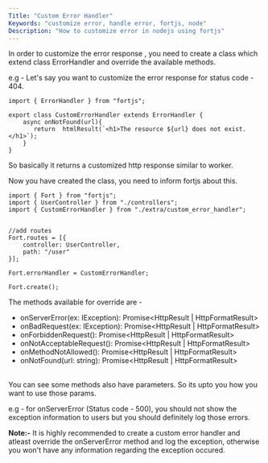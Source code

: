 ```yaml
---
Title: "Custom Error Handler"
Keywords: "customize error, handle error, fortjs, node"
Description: "How to customize error in nodejs using fortjs"
---
```


In order to customize the error response , you need to create a class which extend class ErrorHandler and override the available methods.

e.g - Let's say you want to customize the error response for status code - 404.

```
import { ErrorHandler } from "fortjs";

export class CustomErrorHandler extends ErrorHandler {
    async onNotFound(url){
       return  htmlResult(`<h1>The resource ${url} does not exist.</h1>`);
    }
}
```

So basically it returns a customized http response similar to worker.

Now you have created the class, you need to inform fortjs about this.

```
import { Fort } from "fortjs";
import { UserController } from "./controllers";
import { CustomErrorHandler } from "./extra/custom_error_handler";


//add routes
Fort.routes = [{
    controller: UserController,
    path: "/user"
}];

Fort.errorHandler = CustomErrorHandler;    

Fort.create();
```

The methods available for override are - 

* onServerError(ex: IException): Promise&lt;HttpResult | HttpFormatResult&gt;
* onBadRequest(ex: IException): Promise&lt;HttpResult | HttpFormatResult&gt;
* onForbiddenRequest(): Promise&lt;HttpResult | HttpFormatResult&gt;
* onNotAcceptableRequest(): Promise&lt;HttpResult | HttpFormatResult&gt;
* onMethodNotAllowed(): Promise&lt;HttpResult | HttpFormatResult&gt;
* onNotFound(url: string): Promise&lt;HttpResult | HttpFormatResult&gt;
  
<br>
You can see some methods also have parameters. So its upto you how you want to use those params.

e.g - for onServerError (Status code - 500), you should not show the exception information to users but you should definitely log those errors.

**Note:-** It is highly recommended to create a custom error handler and atleast override the onServerError method and log the exception, otherwise you won't have any information regarding the exception occured.

